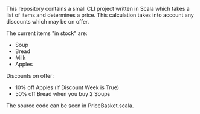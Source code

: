 This repository contains a small CLI project written in Scala which takes a list of items
and determines a price. This calculation takes into account any discounts which may be on offer.

The current items "in stock" are:
- Soup
- Bread
- Milk
- Apples

Discounts on offer:
- 10% off Apples (if Discount Week is True)
- 50% off Bread when you buy 2 Soups

The source code can be seen in PriceBasket.scala.
